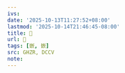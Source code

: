 ```yaml
---
ivs:
date: '2025-10-13T11:27:52+08:00'
lastmod: '2025-10-14T21:46:45-08:00'
title: 󰚔
url: 󰚔
tags: [嵌, 嵌]
src: GHZR, DCCV
note:
---
```

